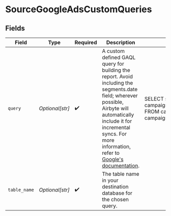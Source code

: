 # SourceGoogleAdsCustomQueries


## Fields

| Field                                                                                                                                                                                                                                                                                                                             | Type                                                                                                                                                                                                                                                                                                                              | Required                                                                                                                                                                                                                                                                                                                          | Description                                                                                                                                                                                                                                                                                                                       | Example                                                                                                                                                                                                                                                                                                                           |
| --------------------------------------------------------------------------------------------------------------------------------------------------------------------------------------------------------------------------------------------------------------------------------------------------------------------------------- | --------------------------------------------------------------------------------------------------------------------------------------------------------------------------------------------------------------------------------------------------------------------------------------------------------------------------------- | --------------------------------------------------------------------------------------------------------------------------------------------------------------------------------------------------------------------------------------------------------------------------------------------------------------------------------- | --------------------------------------------------------------------------------------------------------------------------------------------------------------------------------------------------------------------------------------------------------------------------------------------------------------------------------- | --------------------------------------------------------------------------------------------------------------------------------------------------------------------------------------------------------------------------------------------------------------------------------------------------------------------------------- |
| `query`                                                                                                                                                                                                                                                                                                                           | *Optional[str]*                                                                                                                                                                                                                                                                                                                   | :heavy_check_mark:                                                                                                                                                                                                                                                                                                                | A custom defined GAQL query for building the report. Avoid including the segments.date field; wherever possible, Airbyte will automatically include it for incremental syncs. For more information, refer to <a href="https://developers.google.com/google-ads/api/fields/v11/overview_query_builder">Google's documentation</a>. | SELECT segments.ad_destination_type, campaign.advertising_channel_sub_type FROM campaign WHERE campaign.status = 'PAUSED'                                                                                                                                                                                                         |
| `table_name`                                                                                                                                                                                                                                                                                                                      | *Optional[str]*                                                                                                                                                                                                                                                                                                                   | :heavy_check_mark:                                                                                                                                                                                                                                                                                                                | The table name in your destination database for the chosen query.                                                                                                                                                                                                                                                                 |                                                                                                                                                                                                                                                                                                                                   |